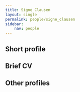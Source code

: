 ```yaml
---
title: Signe Clausen
layout: single
permalink: people/signe_clausen
sidebar:
    nav: people
---
```




## Short profile



## Brief CV


## Other profiles
